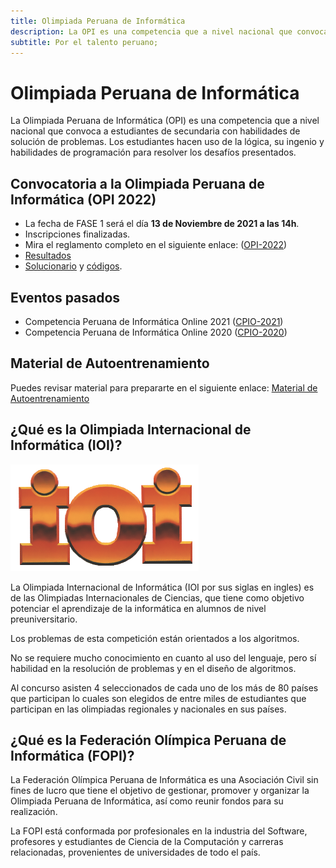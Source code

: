 ```yaml
---
title: Olimpiada Peruana de Informática
description: La OPI es una competencia que a nivel nacional que convoca a estudiantes de secundaria con habilidades de solución de problemas. Los estudiantes hacen uso de la lógica, su ingenio y habilidades de programación para resolver los desafíos presentados.
subtitle: Por el talento peruano;
---
```


# Olimpiada Peruana de Informática

La Olimpiada Peruana de Informática (OPI) es una competencia que a nivel nacional que convoca a estudiantes de secundaria con habilidades de solución de problemas. Los estudiantes hacen uso de la lógica, su ingenio y habilidades de programación para resolver los desafíos presentados.

## Convocatoria a la Olimpiada Peruana de Informática (OPI 2022)


- La fecha de FASE 1 será el día **13 de Noviembre de 2021 a las 14h**.
- Inscripciones finalizadas.
- Mira el reglamento completo en el siguiente enlace: ([OPI-2022](actual/opi2022))
- [Resultados](actual/opi2022-resultados)
- [Solucionario](https://github.com/FOPInformatica/soluciones/blob/master/OPI/2022/Fase%201/Tutorial/Solucionario%20OPI%202022%20Fase%201.pdf) y [códigos](https://github.com/FOPInformatica/soluciones/tree/master/OPI/2022/Fase%201/C%C3%B3digos).

## Eventos pasados

- Competencia Peruana de Informática Online 2021 ([CPIO-2021](pasado/cpio2021))
- Competencia Peruana de Informática Online 2020 ([CPIO-2020](pasado/cpio2020))

## Material de Autoentrenamiento

Puedes revisar material para prepararte en el siguiente enlace: [Material de Autoentrenamiento](auto-entrenamiento)

## ¿Qué es la Olimpiada Internacional de Informática (IOI)?

![Logo IOI](assets/img/ioi-logo.png)

La Olimpiada Internacional de Informática (IOI por sus siglas en ingles) es de las Olimpiadas Internacionales de Ciencias, que tiene como objetivo potenciar el aprendizaje de la informática en alumnos de nivel preuniversitario.

Los problemas de esta competición están orientados a los algoritmos.

No se requiere mucho conocimiento en cuanto al uso del lenguaje, pero sí habilidad en la resolución de problemas y en el diseño de algoritmos.

Al concurso asisten 4 seleccionados de cada uno de los más de 80 países que participan lo cuales son elegidos de entre miles de estudiantes que participan en las olimpiadas regionales y nacionales en sus países.

## ¿Qué es la Federación Olímpica Peruana de Informática (FOPI)?

La Federación Olímpica Peruana de Informática es una Asociación Civil sin fines de lucro que tiene el objetivo de gestionar, promover y organizar la Olimpiada Peruana de Informática, así como reunir fondos para su realización.

La FOPI está conformada por profesionales en la industria del Software, profesores y estudiantes de Ciencia de la Computación y carreras relacionadas, provenientes de universidades de todo el país.
